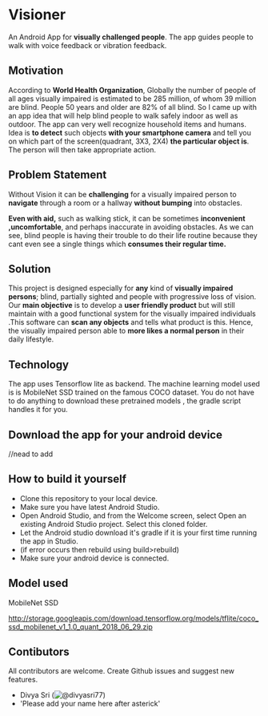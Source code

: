 # Visioner

An Android App for **visually challenged people**. The app guides people to walk with voice feedback or vibration feedback. 

## Motivation 

According to **World Health Organization**, Globally the number of people of all ages visually impaired is estimated to be 285 million, of whom 39 million are blind. People 50 years and older are 82% of all blind. 
So I came up with an app idea that will help blind people to walk safely indoor as well as outdoor. 
The app can very well recognize household items and humans. Idea is **to detect** such objects **with your smartphone camera** and tell you on which part of the screen(quadrant, 3X3, 2X4) **the particular object is**. The person will then take appropriate action. 

## Problem Statement

Without Vision it can be **challenging** for a visually impaired person to **navigate** through a room or a hallway **without bumping** into obstacles. 

**Even with aid,** such as walking stick, it can be sometimes **inconvenient ,uncomfortable**, and perhaps inaccurate in avoiding obstacles. As we can see, blind people is having their trouble to do their life routine because they cant even see a single things which **consumes their regular time.**

## Solution

This project is designed especially for **any** kind of **visually impaired persons**; blind, partially sighted and people with progressive loss of vision. Our **main objective** is to develop a **user friendly product** but will still maintain with a good functional system for the visually impaired individuals .This software can **scan any objects** and tells what product is this. Hence, the visually impaired person able to **more likes a normal person** in their daily lifestyle.

## Technology

The app uses Tensorflow lite as backend. The machine learning model used is 
is MobileNet SSD trained on the famous COCO dataset. You do not have to do anything to download these pretrained models , the gradle script handles it for you. 

## Download the app for your android device

//nead to add

## How to build it yourself

* Clone this repository to your local device.
* Make sure you have latest Android Studio.
* Open Android Studio, and from the Welcome screen, select Open an existing Android Studio project. Select this cloned folder.
* Let the Android studio download it's gradle if it is your first time running the app in Studio.
* (if error occurs then rebuild using build>rebuild)
* Make sure your android device is connected.

## Model used

MobileNet SSD

http://storage.googleapis.com/download.tensorflow.org/models/tflite/coco_ssd_mobilenet_v1_1.0_quant_2018_06_29.zip



## Contibutors

All contributors are welcome. Create Github issues and suggest new features. 

* Divya Sri (![@divyasri77](https://github.com/divyasri77))
* 'Please add your name here after asterick'

[](https://www.draw.io/?lightbox=1&highlight=0000ff&edit=_blank&layers=1&nav=1&title=Untitled%20Diagram.drawio#RrZRNb6MwEIZ%2FDcdKgPPRPSZpyaqrPUVqpd5cPMVWDIMcpyT99TsOQ4DQlbbScsF%2Bxp7xvK8hEpvytHWy1r9RgY3SWJ0i8RClaRKnM3oFcm7JfJG0oHBG8aIe7MwndDuZHo2Cw2ihR7Te1GOYY1VB7kdMOofNeNk72nHVWhYwAbtc2il9Mcrrlt7P457%2FBFPornISc6SU3WIGBy0VNgMkHiOxcYi%2BHZWnDdggXqdLuy%2F7S%2FR6MAeV%2F5cNDz%2F05%2BtKwzbDff58ePqln1Z3aZvlQ9ojN8yH9edOAcpCYtNkTR3UAeYWj5R03WjjYVfLPMCG%2FCemfWlpltDw3Vi7QYvukkcIkdFDvHBSGTr0ILbM4vgSmzbFfX6A83AaIG5yC1iCd2dawtG084Zv3PUqNb1%2F6YKZHnp3z1DynSmuuXtZacDKfkNlMVFZyvJNTqSmDv1Yw4N3uIdOqQoruBGWkbSmqII1pBsQXwe9DF3jFQdKo1Qo86VpDo%2BVgtBBfK3Z3fZlKIiV509zPuP5wL0sY2etfAO7lvm%2BuGS8OeN%2F8FYkN94u5hNvk9kX3i6%2Fby1N%2B4%2FzEhv84sTjHw%3D%3D)
